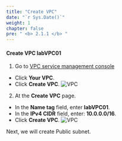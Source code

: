 ```yaml
---
title: "Create VPC"
date: "`r Sys.Date()`"
weight: 1
chapter: false
pre: " <b> 2.1.1 </b> "
---
```


#### Create VPC **labVPC01**

1. Go to [VPC service management console](https://console.aws.amazon.com/vpc/home)

- Click **Your VPC**.
- Click **Create VPC**.
  ![VPC](/workshop-01-wordpress-deployment-on-eks/images/2.prerequisite/ws01-createvpc01.png)

2. At the **Create VPC** page.

- In the **Name tag** field, enter **labVPC01**.
- In the **IPv4 CIDR** field, enter: **10.0.0.0/16**.
- Click **Create VPC**.
  ![VPC](/workshop-01-wordpress-deployment-on-eks/images/2.prerequisite/ws01-createvpc02.png)

Next, we will create Public subnet.
